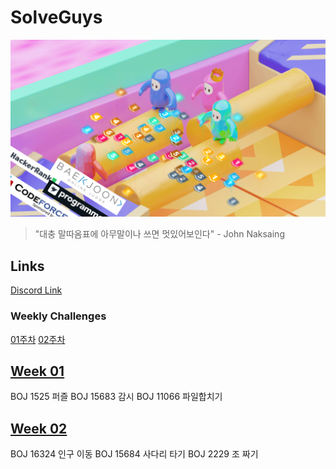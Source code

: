 # SolveGuys

![image](./Readme_Images/solveguys.png)
 
> "대충 말따옴표에 아무말이나 쓰면 멋있어보인다" - John Naksaing

## Links
[Discord Link](/about:blank#blocked)


### Weekly Challenges 

[01주차](#week-01)
[02주차](#week-02)


## [Week 01](./01week)

BOJ 1525 퍼즐
BOJ 15683 감시
BOJ 11066 파일합치기

## [Week 02](./02week)

BOJ 16324 인구 이동
BOJ 15684 사다리 타기
BOJ 2229 조 짜기